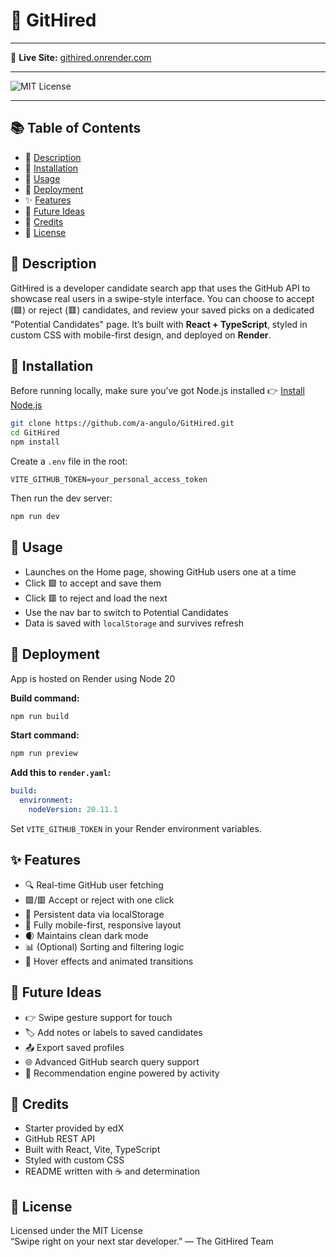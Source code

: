 # 💼 GitHired

---

🔗 **Live Site:** [githired.onrender.com](https://githired-1.onrender.com/)  

---
![MIT License](https://img.shields.io/badge/License-MIT-yellow.svg)

---

## 📚 Table of Contents
- 📝 [Description](#-description)
- 💾 [Installation](#-installation)
- 🚀 [Usage](#-usage)
- 📡 [Deployment](#-deployment)
- ✨ [Features](#-features)
- 🧠 [Future Ideas](#-future-ideas)
- 🙌 [Credits](#-credits)
- 📄 [License](#-license)

## 📝 Description
GitHired is a developer candidate search app that uses the GitHub API to showcase real users in a swipe-style interface. You can choose to accept (🟩) or reject (🟥) candidates, and review your saved picks on a dedicated "Potential Candidates" page. It’s built with **React + TypeScript**, styled in custom CSS with mobile-first design, and deployed on **Render**.

## 💾 Installation
Before running locally, make sure you’ve got Node.js installed 👉 [Install Node.js](https://nodejs.org)

```bash
git clone https://github.com/a-angulo/GitHired.git
cd GitHired
npm install
```

Create a `.env` file in the root:

```env
VITE_GITHUB_TOKEN=your_personal_access_token
```

Then run the dev server:

```bash
npm run dev
```

## 🚀 Usage
- Launches on the Home page, showing GitHub users one at a time  
- Click 🟩 to accept and save them  
- Click 🟥 to reject and load the next  
- Use the nav bar to switch to Potential Candidates  
- Data is saved with `localStorage` and survives refresh  

## 📡 Deployment
App is hosted on Render using Node 20

**Build command:**
```bash
npm run build
```

**Start command:**
```bash
npm run preview
```

**Add this to `render.yaml`:**
```yaml
build:
  environment:
    nodeVersion: 20.11.1
```

Set `VITE_GITHUB_TOKEN` in your Render environment variables.

## ✨ Features
- 🔍 Real-time GitHub user fetching  
- 🟩/🟥 Accept or reject with one click  
- 💾 Persistent data via localStorage  
- 📱 Fully mobile-first, responsive layout  
- 🌒 Maintains clean dark mode  
- 📊 (Optional) Sorting and filtering logic  
- 🎨 Hover effects and animated transitions  

## 🧠 Future Ideas
- 👉 Swipe gesture support for touch  
- 🏷️ Add notes or labels to saved candidates  
- 📤 Export saved profiles  
- 🌐 Advanced GitHub search query support  
- 🤖 Recommendation engine powered by activity  

## 🙌 Credits
- Starter provided by edX  
- GitHub REST API  
- Built with React, Vite, TypeScript  
- Styled with custom CSS  
- README written with ☕️ and determination  

## 📄 License
Licensed under the MIT License  
“Swipe right on your next star developer.” — The GitHired Team
